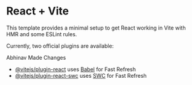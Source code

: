# React + Vite

This template provides a minimal setup to get React working in Vite with HMR and some ESLint rules.

Currently, two official plugins are available:

Abhinav Made Changes

- [@vitejs/plugin-react](https://github.com/vitejs/vite-plugin-react/blob/main/packages/plugin-react/README.md) uses [Babel](https://babeljs.io/) for Fast Refresh
- [@vitejs/plugin-react-swc](https://github.com/vitejs/vite-plugin-react-swc) uses [SWC](https://swc.rs/) for Fast Refresh
